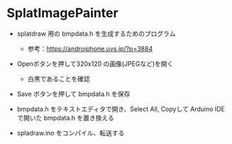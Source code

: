 #  SplatImagePainter

- splatdraw 用の bmpdata.h を生成するためのプログラム
  - 参考：https://androiphone.uvs.jp/?p=3884
  
- Openボタンを押して320x120 の画像(JPEGなど)を開く
  - 白黒であることを確認

- Save ボタンを押して bmpdata.h を保存
- bmpdata.h をテキストエディタで開き、Select All, Copyして Arduino IDEで開いた bmpdata.h を置き換える
- spladraw.ino をコンパイル、転送する

